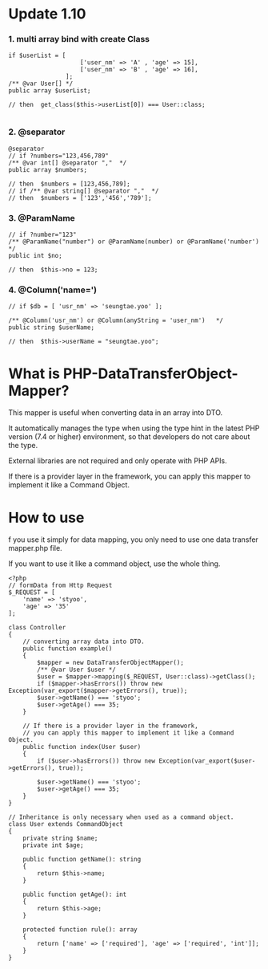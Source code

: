# Update 1.10


### 1. multi array bind with create Class
```
if $userList = [
                    ['user_nm' => 'A' , 'age' => 15],
                    ['user_nm' => 'B' , 'age' => 16],
                ];
/** @var User[] */
public array $userList;

// then  get_class($this->userList[0]) === User::class;
                
```


### 2. @separator
```
@separator
// if ?numbers="123,456,789"
/** @var int[] @separator ","  */
public array $numbers;

// then  $numbers = [123,456,789];
// if /** @var string[] @separator ","  */
// then  $numbers = ['123','456','789'];
```

### 3. @ParamName
```
// if ?number="123"
/** @ParamName("number") or @ParamName(number) or @ParamName('number')   */
public int $no;

// then  $this->no = 123;
```

### 4. @Column('name=')
```
// if $db = [ 'usr_nm' => 'seungtae.yoo' ];

/** @Column('usr_nm') or @Column(anyString = 'user_nm')   */
public string $userName;

// then  $this->userName = "seungtae.yoo";
```




# What is PHP-DataTransferObject-Mapper?

This mapper is useful when converting data in an array into DTO.

It automatically manages the type when using the type hint in the latest PHP version (7.4 or higher) environment, so that developers do not care about the type.

External libraries are not required and only operate with PHP APIs.

If there is a provider layer in the framework, you can apply this mapper to implement it like a Command Object.

# How to use

f you use it simply for data mapping, you only need to use one data transfer mapper.php file.

If you want to use it like a command object, use the whole thing.


```
<?php
// formData from Http Request
$_REQUEST = [
    'name' => 'styoo',
    'age' => '35'
];

class Controller
{
    // converting array data into DTO.
    public function example()
    {
        $mapper = new DataTransferObjectMapper();
        /** @var User $user */
        $user = $mapper->mapping($_REQUEST, User::class)->getClass();
        if ($mapper->hasErrors()) throw new Exception(var_export($mapper->getErrors(), true));
        $user->getName() === 'styoo';
        $user->getAge() === 35;
    }

    // If there is a provider layer in the framework,
    // you can apply this mapper to implement it like a Command Object.
    public function index(User $user)
    {
        if ($user->hasErrors()) throw new Exception(var_export($user->getErrors(), true));

        $user->getName() === 'styoo';
        $user->getAge() === 35;
    }
}

// Inheritance is only necessary when used as a command object.
class User extends CommandObject
{
    private string $name;
    private int $age;

    public function getName(): string
    {
        return $this->name;
    }

    public function getAge(): int
    {
        return $this->age;
    }

    protected function rule(): array
    {
        return ['name' => ['required'], 'age' => ['required', 'int']];
    }
}
```
